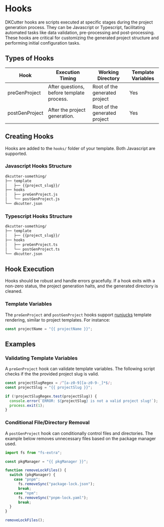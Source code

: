 # Hooks

DKCutter hooks are scripts executed at specific stages during the project generation process. They can be Javascript or Typescript, facilitating automated tasks like data validation, pre-processing and post-processing. These hooks are critical for customizing the generated project structure and performing initial configuration tasks.

## Types of Hooks

| Hook           | Execution Timing                          | Working Directory             | Template Variables |
| -------------- | ----------------------------------------- | ----------------------------- | ------------------ |
| preGenProject  | After questions, before template process. | Root of the generated project | Yes                |
| postGenProject | After the project generation.             | Root of the generated project | Yes                |

## Creating Hooks

Hooks are added to the `hooks/` folder of your template. Both Javascript are supported.

### Javascript Hooks Structure

```bash
dkcutter-something/
├── template
│   ├── {{project_slug}}/
├── hooks
│   ├── preGenProject.js
│   └── postGenProject.js
└── dkcutter.json
```

### Typescript Hooks Structure

```bash
dkcutter-something/
├── template
│   ├── {{project_slug}}/
├── hooks
│   ├── preGenProject.ts
│   └── postGenProject.ts
└── dkcutter.json
```

## Hook Execution

Hooks should be robust and handle errors gracefully. If a hook exits with a non-zero status, the project generation halts, and the generated directory is cleaned.

### Template Variables

The `preGenProject` and `postGenProject` hooks support [nunjucks](https://github.com/mozilla/nunjucks) template rendering, similar to project templates. For instance:

```js
const projectName = "{{ projectName }}";
```

## Examples

### Validating Template Variables

A `preGenProject` hook can validate template variables. The following script checks if the the provided project slug is valid.

```js
const projectSlugRegex = /^[a-z0-9][a-z0-9-_]*$/;
const projectSlug = "{{ projectSlug }}";

if (!projectSlugRegex.test(projectSlug)) {
  console.error(`ERROR: ${projectSlug} is not a valid project slug!`);
  process.exit(1);
}
```

### Conditional File/Directory Removal

A `postGenProject` hook can conditionally control files and directories. The example below removes unnecessary files based on the package manager used.

```js
import fs from "fs-extra";

const pkgManager = "{{ pkgManager }}";

function removeLockFiles() {
  switch (pkgManager) {
    case "pnpm":
      fs.removeSync("package-lock.json");
      break;
    case "npm":
      fs.removeSync("pnpm-lock.yaml");
      break;
  }
}

removeLockFiles();
```
